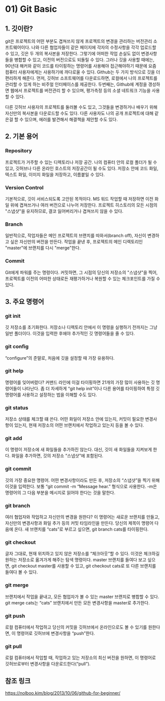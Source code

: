 # 01) Git Basic



## 1. 깃이란?
git은 프로젝트의 어떤 부분도 겹쳐쓰지 않게 프로젝트의 변경을 관리하는 버전관리 소프트웨어이다. 나와 다른 협업자들이 같은 페이지에 각자의 수정사항을 각각 업로드할 수 있고, 깃은 두 개의 복사본을 저장한다. 그렇기에 어떠한 작업 손실도 없이 변경사항들을 병합할 수 있고, 이전의 버전으로도 되돌릴 수 있다.
 그러나 깃을 사용할 때에는, 90년대 해커와 같이 코드를 타이핑하는 명령어를 사용해야 접근해야하기 때문에 요즘 컴퓨터 사용자에게는 사용하기에 까다로울 수 있다.
Github는 두 가지 방식으로 깃을 더 편리하게 해준다. 먼저, 깃허브 소프트웨어를 다운로드하면, 로컬에서 나의 프로젝트를 관리할 수 있게 하는 비주얼 인터페이스를 제공한다. 두번째는, Github에 계정을 갱성하면 웹에서 프로젝트를 버전관리 할 수 있으며, 평가측정 등의 소셜 네트워크 기능을 사용할 수 있다. 

다른 깃허브 사용자의 프로젝트를 둘러볼 수도 있고, 그것들을 변경하거나 배우기 위해 자신만의 복사본을 다운로드할 수도 있다. 다른 사용자도 나의 공개 프로젝트에 대해 같은걸 할 수 있으며, 에러를 발견해서 해결책을 제안할 수도 있다.


## 2. 기본 용어

### Repository
프로젝트가 거주할 수 있는 디렉토리나 저장 공간. 나의 컴퓨터 안의 로컬 폴더가 될 수 있고, 깃허브나 다른 온라인 호스트의 저장공간이 될 수도 있다. 저장소 안에 코드 화일, 텍스트 화일, 이미지 화일을 저장하고, 이름붙일 수 있다.

### Version Control
기본적으로, 깃이 서비스되도록 고안된 목적이다. MS 워드 작업할 때 저장하면 이전 화일 위에 겹쳐쓰거나 여러 버전으로 나누어 저장한다. 프로젝트 히스토리의 모든  시점의 "스냅샷"을 유지하므로, 결코 잃어버리거나 겹쳐쓰지 않을 수 있다.

### Branch
일반적으로, 작업자들은 메인 프로젝트의 브랜치를 따와서(branch off), 자신이 변경하고 싶은 자신만의 버전을 만든다. 작업을 끝낸 후, 프로젝트의 메인 디렉토리인 "master"에 브랜치를 다시 "merge"한다.

### Commit
Git에게 파워를 주는 명령이다. 커밋하면, 그 시점의 당신의 저장소의 "스냅샷"을 찍어, 프로젝트를 이전의 어떠한 상태로든 재평가하거나 복원할 수 있는 체크포인트를 가질 수 있다.


## 3. 주요 명령어

### git init
깃 저장소를 초기화한다. 저장소나 디렉토리 안에서 이 명령을 실행하기 전까지는 그냥 일반 폴더이다. 이것을 입력한 후에야 추가적인 깃 명령어들을 줄 수 있다.

### git config 
“configure”의 준말로, 처음에 깃을 설정할 때 가장 유용하다.

### git help
명령어를 잊어버렸다? 커맨드 라인에 이걸 타이핑하면 21개의 가장 많이 사용하는 깃 명령어들이 나타난다. 좀 더 자세하게 “git help init”이나 다른 용어를 타이핑하여 특정 깃 명령어를 사용하고 설정하는 법을 이해할 수도 있다.

### git status
저장소 상태를 체크할 떄 쓴다. 어떤 화일이 저장소 안에 있는지, 커밋이 필요한 변경사항이 있는지, 현재 저장소의 어떤 브랜치에서 작업하고 있는지 등을 볼 수 있다.

### git add
이 명령이 저장소에 새 화일들을 추가하진 않는다. 대신, 깃이 새 화일들을 지켜보게 한다. 화일을 추가하면, 깃의 저장소 “스냅샷”에 포함된다.

### git commit
깃의 가장 중요한 명령어. 어떤 변경사항이라도 만든 후, 저장소의 “스냅샷”을 찍기 위해 이것을 입력한다. 보통 “git commit -m “Message hear.” 형식으로 사용한다. -m은 명령어의 그 다음 부분을 메시지로 읽어야 한다는 것을 말한다.

### git branch
여러 협업자와 작업하고 자신만의 변경을 원한다? 이 명령어는 새로운 브랜치를 만들고, 자신만의 변경사항과 화일 추가 등의 커밋 타임라인을 만든다. 당신의 제목이 명령어 다음에 온다. 새 브랜치를 “cats”로 부르고 싶으면, git branch cats를 타이핑한다.

### git checkout
글자 그대로, 현재 위치하고 있지 않은 저장소를 “체크아웃”할 수 있다. 이것은 체크하길 원하는 저장소로 옮겨가게 해주는 탐색 명령이다. master 브랜치를 들여다 보고 싶으면, git checkout master를 사용할 수 있고, git checkout cats로 또 다른 브랜치를 들여다 볼 수 있다.

### git merge
브랜치에서 작업을 끝내고, 모든 협업자가 볼 수 있는 master 브랜치로 병합할 수 있다. git merge cats는 “cats” 브랜치에서 만든 모든 변경사항을 master로 추가한다.

### git push
로컬 컴퓨터에서 작업하고 당신의 커밋을 깃허브에서 온라인으로도 볼 수 있기를 원한다면, 이 명령어로 깃허브에 변경사항을 “push”한다.

### git pull
로컬 컴퓨터에서 작업할 때, 작업하고 있는 저장소의 최신 버전을 원하면, 이 명령어로 깃허브로부터 변경사항을 다운로드한다(“pull”).



## 참조 링크
https://nolboo.kim/blog/2013/10/06/github-for-beginner/

